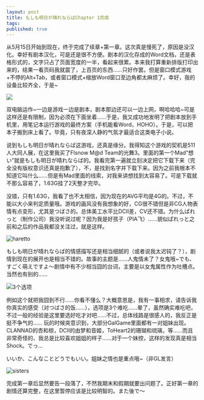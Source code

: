 ```yaml
---
layout: post
title: もしも明日が晴れならばChapter 1完成
tags:
published: true
---
```

[](http://hyspace.yo2.cn/wp-content/uploads/230/23043/2008/05/e69caae591bde5908d.jpg)

从5月15日开始到现在，终于完成了续章+第一章。这次真是慢死了，原因是没汉化。幸好有剧本汉化，可是还是很不方便。剧本的汉化存成的Word文档，还是表格形式的，文字只占了页面宽度的一半，看起来很累。本来我打算重新排版打印出来的，结果一看页码我就震了，上百页的东西……只好作罢。但是窗口模式游戏+不停的Alt+Tab，或者窗口模式+缩放Word窗口至边角都太麻烦了。幸好，我的设备比较齐全，于是~

![](http://hyspace.yo2.cn/wp-content/uploads/230/23043/2008/05/20080514432.jpg")

双电脑运作~一边是游戏一边是剧本，剧本那边还可以一边上网，啊哈哈哈~可是这样还是有限制，因为必须在下面坐着……于是，我又成功地发明了把剧本放到手机里，用笔记本运行游戏的最终方案（手机能看Word，HOHO）。于是，可以把本子搬到床上看了。毕竟，只有夜深人静的气氛才最适合这类电子小说。

说到もしも明日が晴れならば这游戏，还真是缘分。我得知这个游戏的契机是511人大同人展，在这里我买了Flsnow M@d Team的光舞3。里面的第一个Mad“想い”就是もしも明日が晴れならば的。我看完第一遍就立刻决定把它下载下来（完全没有版权意识还真是抱歉了），不，是找到名字并下载下来。因为之前我根本不知道它叫什么……但是有Mad里面的线索，对我来讲想找到太容易了。可是下载就不那么容易了，1.63G挂了2天整才完毕。

没错，只有1.63G，我看了也不太相信，因为现在的AVG平均是4G的。不过，不能以大小来判定质量哦。游戏的画风没有我想象的好，CG很不错但是非CG人物表情有点变形，尤其是つばさ的。总体美工水平比DCII差，CV还不错。为什么ぱれっと（制作公司）我没听说过呢？因为我是好孩子（PIA飞）……貌似ぱれっと之前和之后的作品我都没关注过，就是这样。

![haretto](http://hyspace.yo2.cn/wp-content/uploads/230/23043/2008/05/index_logo1.gif)

もしも明日が晴れならば的情感描写还是相当细腻的（或者说我太迟钝了？），剧情到现在的展开也是相当不错的。故事的主题是……人鬼情未了？女鬼哦~でも、すごく萌えですよ～剧情中有不少相当囧的台词，主要是以女鬼属性作为吐槽点。当然也有别的……


![3个选项](http://hyspace.yo2.cn/wp-content/uploads/230/23043/2008/05/e69caae591bde5908d.thumbnail.jpg)


例如这个就把我囧到不行……你看不懂么？大概意思是，我有一事相求，请告诉我你真实的感受（对つばさ的饭……），选项是3个难吃……晕了，虽然确实难吃吧，不过一般的经验是这里要选好吃才对吧……不过，总体线路是很感人的，我反正是挺不争气的……
玩的时候突意识到，大部分GalGame里面都有一对姐妹出现。CLANNAD的杏和椋，DCII的由梦和音姬，ToHeart2的珊瑚和琉璃，等……而且非常奇怪的、我总是比较喜欢姐姐的样子……对于一个妹控，这样的发现真是相当Shock。でっ...

いいか、こんなことどうでもいい。姐妹之情也是重点哦~（非GL发言）

![sisters](http://hyspace.yo2.cn/wp-content/uploads/230/23043/2008/05/e69caae591bde5908d2.thumbnail.jpg)

完成第一章后显然要告一段落了，不然我期末和假期就要出问题了。正好第一章的剧情还算完整，在这里暂停应该是比较明智的。また後で～
